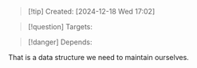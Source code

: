 
>[!tip] Created: [2024-12-18 Wed 17:02]

>[!question] Targets: 

>[!danger] Depends: 

That is a data structure we need to maintain ourselves.